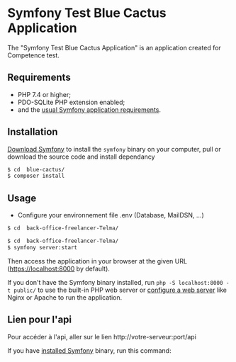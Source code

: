 Symfony Test Blue Cactus Application
========================

The "Symfony Test Blue Cactus Application" is an application created for Competence test.

Requirements
------------

  * PHP 7.4 or higher;
  * PDO-SQLite PHP extension enabled;
  * and the [usual Symfony application requirements][2].

Installation
------------

[Download Symfony][4] to install the `symfony` binary on your computer, pull or download the source code and install dependancy

```bash
$ cd  blue-cactus/
$ composer install
```

Usage
-----
- Configure your environnement file .env (Database, MailDSN, ...)

```bash
$ cd  back-office-freelancer-Telma/
```



```bash
$ cd  back-office-freelancer-Telma/
$ symfony server:start
```

Then access the application in your browser at the given URL (<https://localhost:8000> by default).

If you don't have the Symfony binary installed, run `php -S localhost:8000 -t public/`
to use the built-in PHP web server or [configure a web server][3] like Nginx or
Apache to run the application.

Lien pour l'api
------------
Pour accéder à l'api, aller sur le lien http://votre-serveur:port/api

If you have [installed Symfony][4] binary, run this command:

[2]: https://symfony.com/doc/current/reference/requirements.html
[3]: https://symfony.com/doc/current/cookbook/configuration/web_server_configuration.html
[4]: https://symfony.com/download
